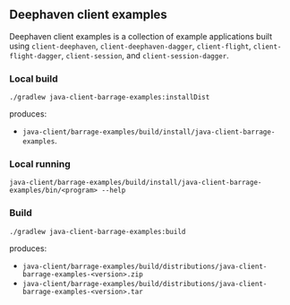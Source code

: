 ## Deephaven client examples

Deephaven client examples is a collection of example applications built using `client-deephaven`, 
`client-deephaven-dagger`, `client-flight`, `client-flight-dagger`, `client-session`, and `client-session-dagger`.

### Local build

```shell
./gradlew java-client-barrage-examples:installDist
```

produces: 

* `java-client/barrage-examples/build/install/java-client-barrage-examples`.

### Local running

```shell
java-client/barrage-examples/build/install/java-client-barrage-examples/bin/<program> --help
```

### Build

```shell
./gradlew java-client-barrage-examples:build
```

produces:

* `java-client/barrage-examples/build/distributions/java-client-barrage-examples-<version>.zip`
* `java-client/barrage-examples/build/distributions/java-client-barrage-examples-<version>.tar`